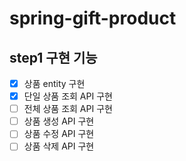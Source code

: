 # spring-gift-product

## step1 구현 기능

- [x] 상품 entity 구현
- [x] 단일 상품 조회 API 구현
- [ ] 전체 상품 조회 API 구현
- [ ] 상품 생성 API 구현
- [ ] 상품 수정 API 구현
- [ ] 상품 삭제 API 구현